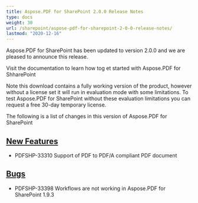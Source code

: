 ```yaml
---
title: Aspose.PDF for SharePoint 2.0.0 Release Notes
type: docs
weight: 30
url: /sharepoint/aspose-pdf-for-sharepoint-2-0-0-release-notes/
lastmod: "2020-12-16"
---
```


Aspose.PDF for SharePoint has been updated to version 2.0.0 and we are pleased to announce this release.

Visit the documentation to learn how tog et started with Aspose.PDF for ShharePoint

Note this download contains a fully working version of the product, however without a license set it will run in evaluation mode with some limitations. To test Aspose.PDF for SharePoint without these evaluation limitations you can request a free 30-day temporary license.

The following is a list of changes in this version of Aspose.PDF for SharePoint
## <ins>**New Features**
- PDFSHP-33310 Support of PDF to PDF/A compliant PDF document
## <ins>**Bugs**
- PDFSHP-33398 Workflows are not working in Aspose.PDF for SharePoint 1.9.3
